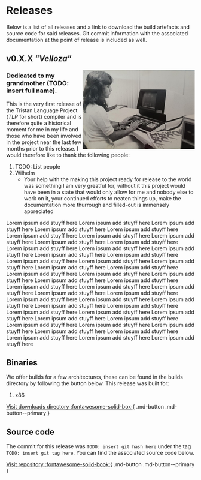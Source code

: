 Releases
========

Below is a list of all releases and a link to download the build artefacts and source code for said releases. Git commit information with the associated documentation at the point of release is included as well.

## v0.X.X _"Velloza"_

<img src="../velloza_release.jpg" width=300 style="float:right;gap">

### Dedicated to my grandmother (TODO: insert full name).

This is the very first release of the Tristan Language Project (_TLP_ for short) compiler and is therefore quite a historical moment for me in my life and those who have been involved in the project near the last few months prior to this release. I would therefore like to thank the following people:

1. TODO: List people
2. Wilhelm
    * Your help with the making this project ready for release to the world was something I am very greatful for, without it this project would have been in a state that would only allow for me and nobody else to work on it, your continued efforts to neaten things up, make the documentation more thurrough and filled-out is immensely appreciated

Lorem ipsum add stuyff here Lorem ipsum add stuyff here Lorem ipsum add stuyff here Lorem ipsum add stuyff here Lorem ipsum add stuyff here Lorem ipsum add stuyff here Lorem ipsum add stuyff here Lorem ipsum add stuyff here Lorem ipsum add stuyff here Lorem ipsum add stuyff here Lorem ipsum add stuyff here Lorem ipsum add stuyff here Lorem ipsum add stuyff here Lorem ipsum add stuyff here Lorem ipsum add stuyff here Lorem ipsum add stuyff here Lorem ipsum add stuyff here Lorem ipsum add stuyff here Lorem ipsum add stuyff here Lorem ipsum add stuyff here Lorem ipsum add stuyff here Lorem ipsum add stuyff here Lorem ipsum add stuyff here Lorem ipsum add stuyff here Lorem ipsum add stuyff here Lorem ipsum add stuyff here Lorem ipsum add stuyff here Lorem ipsum add stuyff here Lorem ipsum add stuyff here Lorem ipsum add stuyff here Lorem ipsum add stuyff here Lorem ipsum add stuyff here Lorem ipsum add stuyff here Lorem ipsum add stuyff here Lorem ipsum add stuyff here Lorem ipsum add stuyff here Lorem ipsum add stuyff here Lorem ipsum add stuyff here Lorem ipsum add stuyff here Lorem ipsum add stuyff here Lorem ipsum add stuyff here Lorem ipsum add stuyff here Lorem ipsum add stuyff here Lorem ipsum add stuyff here Lorem ipsum add stuyff here Lorem ipsum add stuyff here Lorem ipsum add stuyff here Lorem ipsum add stuyff here 

## Binaries

We offer builds for a few architectures, these can be found in the builds directory by following the button below. This release was built for:

1. x86

[Visit downloads directory :fontawesome-solid-box:](#){ .md-button .md-button--primary }

## Source code

The commit for this release was `TODO: insert git hash here` under the tag `TODO: insert git tag here`. You can find the associated source code below.

[Visit repository :fontawesome-solid-book:](#){ .md-button .md-button--primary }